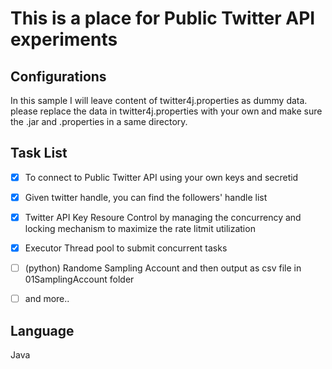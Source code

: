 # This is a place for Public Twitter API experiments

 
##   Configurations
In this sample I will leave content of twitter4j.properties as dummy data. please replace the data in twitter4j.properties with your own and make sure the .jar and .properties in a same directory.

##  Task List

- [x] To connect to Public Twitter API using your own keys and secretid
- [x] Given twitter handle, you can find the followers' handle list
- [x] Twitter API Key Resoure Control by managing the concurrency and locking mechanism to maximize the rate litmit utilization
- [x] Executor Thread pool to submit concurrent tasks
- [ ] (python) Randome Sampling Account and then output as csv file in 01SamplingAccount folder
- [ ] and more..


## Language 

Java